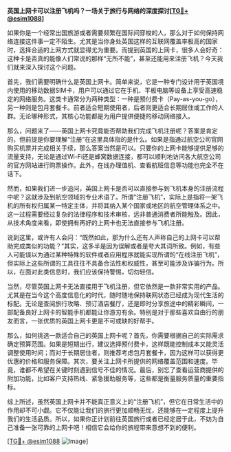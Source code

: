 **英国上网卡可以注册飞机吗？一场关于旅行与网络的深度探讨[[TG💪+ @esim1088](https://t.me/s/esim1088)]**

如果你是一个经常出国旅游或者需要频繁在国际间穿梭的人，那么对于如何保持网络连接这件事一定不陌生。尤其是当你身处英国这样的互联网覆盖率极高的国家时，选择合适的上网方式就显得尤为重要。而提到英国的上网卡，很多人会好奇：这种卡是否真的能像人们常说的那样“无所不能”，甚至还能用来注册飞机？今天我们就来深入探讨这个问题。

首先，我们需要明确什么是英国上网卡。简单来说，它是一种专门设计用于英国境内使用的移动数据SIM卡，用户可以通过它在手机、平板电脑等设备上享受高速稳定的网络服务。这类卡通常分为两种类型：一种是预付费卡（Pay-as-you-go），另一种则是包月套餐卡。前者适合短期使用者，后者则更适合长期居住或工作的人群。无论哪种形式，其核心功能都是为用户提供便捷的移动网络接入。

那么，问题来了——英国上网卡究竟能否帮助我们完成飞机注册呢？答案是肯定的，但前提是你要理解“注册”在这里具体指的是什么。如果是指通过航空公司官网购买机票并完成相关手续，那么答案当然是可以。只要你的上网卡能够提供足够的流量支持，无论是通过Wi-Fi还是蜂窝数据连接，都可以顺利地访问各大航空公司的官方网站进行购票操作。此外，在线办理值机、查看航班信息等功能也完全不在话下。

然而，如果我们进一步追问，英国上网卡是否可以直接参与到飞机本身的注册流程中呢？这就涉及到航空领域的专业术语了。所谓“注册飞机”，实际上是指将一架飞机的所有权归属某一特定主体，并将其纳入某个国家或地区的航空管理体系之中。这一过程需要经过复杂的法律程序和技术审核，远非普通消费者所能触及。因此，从技术角度来看，即使拥有再好的上网卡也无法直接参与飞机注册。

说到这里，或许有人会问：“既然如此，那为什么还有人声称自己的上网卡可以帮助完成类似的功能？”其实，这多半是因为误解或者是夸大其词所致。例如，有些人可能误以为通过某种特殊的软件或者应用程序就能实现所谓的“在线注册飞机”，但实际上这些所谓的工具往往不具备合法性和权威性，甚至可能涉及诈骗行为。所以，在面对此类信息时，我们应该保持警惕，切勿轻信。

当然，尽管英国上网卡无法直接用于飞机注册，但它依然是一款非常实用的产品。尤其是在当今这个高度信息化的时代，随时随地保持联网状态已经成为现代生活的标配。无论是查阅旅行攻略、预订酒店餐厅，还是即时分享旅途中的精彩瞬间，一部配备良好上网卡的智能手机都能让你游刃有余。特别是对于那些喜欢自由行的朋友而言，一张优质的英国上网卡更是不可或缺的好帮手。

那么，如何挑选一款适合自己的英国上网卡呢？首先，你需要根据自己的实际需求确定预算范围。如果是短期出行，建议选择预付费卡，这样既能控制成本又能灵活调整使用时间；而对于长期居住者，则推荐考虑包月套餐卡，因为这样可以获得更优惠的价格和服务保障。其次，要关注上网卡所提供的网络覆盖范围和速度。毕竟，谁都不希望在关键时刻遇到信号不佳的情况。最后，别忘了查看运营商提供的附加功能，比如客户支持热线、紧急援助服务等，这些都是衡量服务质量的重要指标。

综上所述，虽然英国上网卡并不能真正意义上的“注册飞机”，但它在日常生活中的作用却不可小觑。它不仅能让我们的旅行更加顺畅无忧，还能够在一定程度上提升我们的生活品质。所以，如果你正计划前往英国旅行或者已经定居于此，不妨为自己准备一张可靠的上网卡吧！相信它会给你的旅程带来意想不到的便利。

[[TG💪+ @esim1088](https://t.me/s/esim1088) ![Image](https://i.postimg.cc/4NQfJmqS/Snipaste-2025-05-13-00-14-12.png)]